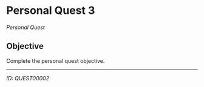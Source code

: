 # Personal Quest 3

*Personal Quest*

## Objective
Complete the personal quest objective.

---
*ID: QUEST00002*